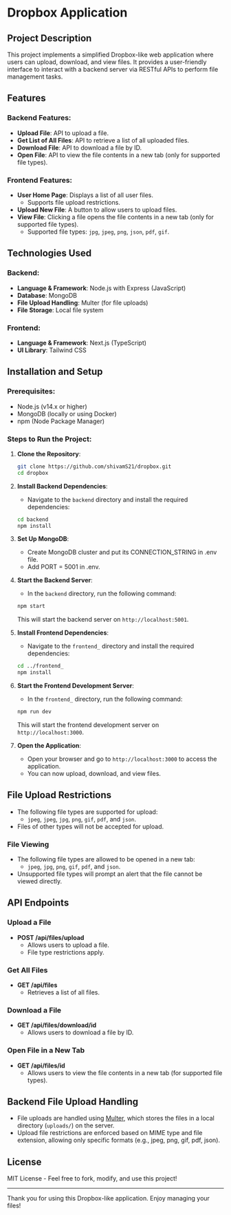 # Dropbox Application

## Project Description

This project implements a simplified Dropbox-like web application where users can upload, download, and view files. It provides a user-friendly interface to interact with a backend server via RESTful APIs to perform file management tasks.

## Features

### Backend Features:
- **Upload File**: API to upload a file.
- **Get List of All Files**: API to retrieve a list of all uploaded files.
- **Download File**: API to download a file by ID.
- **Open File**: API to view the file contents in a new tab (only for supported file types).

### Frontend Features:
- **User Home Page**: Displays a list of all user files.
  - Supports file upload restrictions.
- **Upload New File**: A button to allow users to upload files.
- **View File**: Clicking a file opens the file contents in a new tab (only for supported file types).
  - Supported file types: `jpg`, `jpeg`, `png`, `json`, `pdf`, `gif`.

## Technologies Used

### Backend:
- **Language & Framework**: Node.js with Express (JavaScript)
- **Database**: MongoDB
- **File Upload Handling**: Multer (for file uploads)
- **File Storage**: Local file system

### Frontend:
- **Language & Framework**: Next.js (TypeScript)
- **UI Library**: Tailwind CSS

## Installation and Setup

### Prerequisites:
- Node.js (v14.x or higher)
- MongoDB (locally or using Docker)
- npm (Node Package Manager)

### Steps to Run the Project:

1. **Clone the Repository**:
    ```bash
    git clone https://github.com/shivamS21/dropbox.git
    cd dropbox
    ```

2. **Install Backend Dependencies**:
    - Navigate to the `backend` directory and install the required dependencies:
    ```bash
    cd backend
    npm install
    ```

3. **Set Up MongoDB**:
    - Create MongoDB cluster and put its CONNECTION_STRING in .env file.
    - Add PORT = 5001 in .env.

4. **Start the Backend Server**:
    - In the `backend` directory, run the following command:
    ```bash
    npm start
    ```
    This will start the backend server on `http://localhost:5001`.

5. **Install Frontend Dependencies**:
    - Navigate to the `frontend_` directory and install the required dependencies:
    ```bash
    cd ../frontend_
    npm install
    ```

6. **Start the Frontend Development Server**:
    - In the `frontend_` directory, run the following command:
    ```bash
    npm run dev
    ```
    This will start the frontend development server on `http://localhost:3000`.

7. **Open the Application**:
    - Open your browser and go to `http://localhost:3000` to access the application.
    - You can now upload, download, and view files.

## File Upload Restrictions

- The following file types are supported for upload: 
  - `jpeg`, `jpeg`, `jpg`, `png`, `gif`, `pdf`, and `json`.
- Files of other types will not be accepted for upload.

### File Viewing

- The following file types are allowed to be opened in a new tab:
  - `jpeg`, `jpg`, `png`, `gif`, `pdf`, and `json`.
- Unsupported file types will prompt an alert that the file cannot be viewed directly.

## API Endpoints

### Upload a File
- **POST /api/files/upload**
  - Allows users to upload a file.
  - File type restrictions apply.

### Get All Files
- **GET /api/files**
  - Retrieves a list of all files.

### Download a File
- **GET /api/files/download/id**
  - Allows users to download a file by ID.

### Open File in a New Tab
- **GET /api/files/id**
  - Allows users to view the file contents in a new tab (for supported file types).

## Backend File Upload Handling

- File uploads are handled using [Multer](https://www.npmjs.com/package/multer), which stores the files in a local directory (`uploads/`) on the server.
- Upload file restrictions are enforced based on MIME type and file extension, allowing only specific formats (e.g., jpeg, png, gif, pdf, json).

## License

MIT License - Feel free to fork, modify, and use this project!

---

Thank you for using this Dropbox-like application. Enjoy managing your files!

